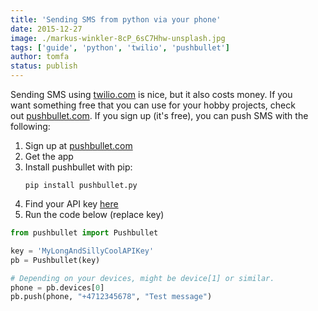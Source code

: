 ```yaml
---
title: 'Sending SMS from python via your phone'
date: 2015-12-27
image: ./markus-winkler-8cP_6sC7Hhw-unsplash.jpg
tags: ['guide', 'python', 'twilio', 'pushbullet']
author: tomfa
status: publish
---
```


Sending SMS using [twilio.com](http://twilio.com) is nice, but it also costs money. If you want something free that you can use for your hobby projects, check out [pushbullet.com](https://www.pushbullet.com/). If you sign up (it's free), you can push SMS with the following:

1.  Sign up at [pushbullet.com](https://www.pushbullet.com)
2.  Get the app
3.  Install pushbullet with pip:
    ```
    pip install pushbullet.py
    ```
4.  Find your API key [here](https://www.pushbullet.com/#settings/account)
5.  Run the code below (replace key)

```python
from pushbullet import Pushbullet

key = 'MyLongAndSillyCoolAPIKey'
pb = Pushbullet(key)

# Depending on your devices, might be device[1] or similar.
phone = pb.devices[0]
pb.push(phone, "+4712345678", "Test message")
```
